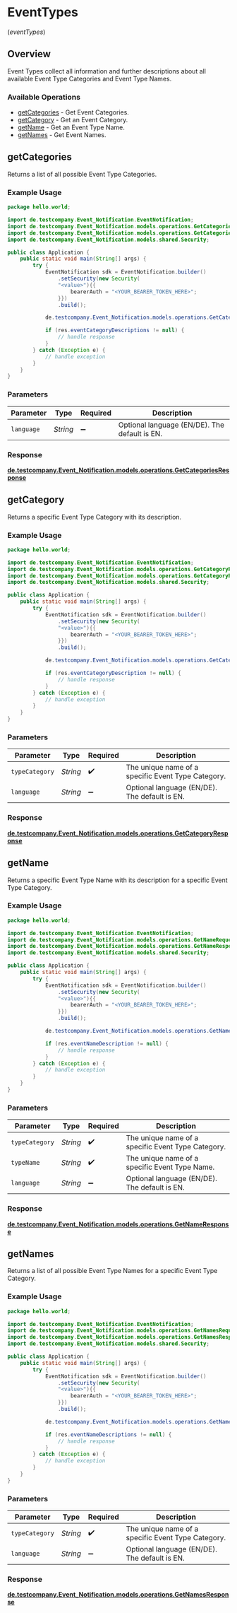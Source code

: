# EventTypes
(*eventTypes*)

## Overview

Event Types collect all information and further descriptions about all available Event Type Categories and Event Type Names.

### Available Operations

* [getCategories](#getcategories) - Get Event Categories.
* [getCategory](#getcategory) - Get an Event Category.
* [getName](#getname) - Get an Event Type Name.
* [getNames](#getnames) - Get Event Names.

## getCategories

Returns a list of all possible Event Type Categories.

### Example Usage

```java
package hello.world;

import de.testcompany.Event_Notification.EventNotification;
import de.testcompany.Event_Notification.models.operations.GetCategoriesRequest;
import de.testcompany.Event_Notification.models.operations.GetCategoriesResponse;
import de.testcompany.Event_Notification.models.shared.Security;

public class Application {
    public static void main(String[] args) {
        try {
            EventNotification sdk = EventNotification.builder()
                .setSecurity(new Security(
                "<value>"){{
                    bearerAuth = "<YOUR_BEARER_TOKEN_HERE>";
                }})
                .build();

            de.testcompany.Event_Notification.models.operations.GetCategoriesResponse res = sdk.eventTypes.getCategories("<value>");

            if (res.eventCategoryDescriptions != null) {
                // handle response
            }
        } catch (Exception e) {
            // handle exception
        }
    }
}
```

### Parameters

| Parameter                                     | Type                                          | Required                                      | Description                                   |
| --------------------------------------------- | --------------------------------------------- | --------------------------------------------- | --------------------------------------------- |
| `language`                                    | *String*                                      | :heavy_minus_sign:                            | Optional language (EN/DE). The default is EN. |


### Response

**[de.testcompany.Event_Notification.models.operations.GetCategoriesResponse](../../models/operations/GetCategoriesResponse.md)**


## getCategory

Returns a specific Event Type Category with its description.

### Example Usage

```java
package hello.world;

import de.testcompany.Event_Notification.EventNotification;
import de.testcompany.Event_Notification.models.operations.GetCategoryRequest;
import de.testcompany.Event_Notification.models.operations.GetCategoryResponse;
import de.testcompany.Event_Notification.models.shared.Security;

public class Application {
    public static void main(String[] args) {
        try {
            EventNotification sdk = EventNotification.builder()
                .setSecurity(new Security(
                "<value>"){{
                    bearerAuth = "<YOUR_BEARER_TOKEN_HERE>";
                }})
                .build();

            de.testcompany.Event_Notification.models.operations.GetCategoryResponse res = sdk.eventTypes.getCategory("<value>", "<value>");

            if (res.eventCategoryDescription != null) {
                // handle response
            }
        } catch (Exception e) {
            // handle exception
        }
    }
}
```

### Parameters

| Parameter                                          | Type                                               | Required                                           | Description                                        |
| -------------------------------------------------- | -------------------------------------------------- | -------------------------------------------------- | -------------------------------------------------- |
| `typeCategory`                                     | *String*                                           | :heavy_check_mark:                                 | The unique name of a specific Event Type Category. |
| `language`                                         | *String*                                           | :heavy_minus_sign:                                 | Optional language (EN/DE). The default is EN.      |


### Response

**[de.testcompany.Event_Notification.models.operations.GetCategoryResponse](../../models/operations/GetCategoryResponse.md)**


## getName

Returns a specific Event Type Name with its description for a specific Event Type Category.

### Example Usage

```java
package hello.world;

import de.testcompany.Event_Notification.EventNotification;
import de.testcompany.Event_Notification.models.operations.GetNameRequest;
import de.testcompany.Event_Notification.models.operations.GetNameResponse;
import de.testcompany.Event_Notification.models.shared.Security;

public class Application {
    public static void main(String[] args) {
        try {
            EventNotification sdk = EventNotification.builder()
                .setSecurity(new Security(
                "<value>"){{
                    bearerAuth = "<YOUR_BEARER_TOKEN_HERE>";
                }})
                .build();

            de.testcompany.Event_Notification.models.operations.GetNameResponse res = sdk.eventTypes.getName("<value>", "<value>", "<value>");

            if (res.eventNameDescription != null) {
                // handle response
            }
        } catch (Exception e) {
            // handle exception
        }
    }
}
```

### Parameters

| Parameter                                          | Type                                               | Required                                           | Description                                        |
| -------------------------------------------------- | -------------------------------------------------- | -------------------------------------------------- | -------------------------------------------------- |
| `typeCategory`                                     | *String*                                           | :heavy_check_mark:                                 | The unique name of a specific Event Type Category. |
| `typeName`                                         | *String*                                           | :heavy_check_mark:                                 | The unique name of a specific Event Type Name.     |
| `language`                                         | *String*                                           | :heavy_minus_sign:                                 | Optional language (EN/DE). The default is EN.      |


### Response

**[de.testcompany.Event_Notification.models.operations.GetNameResponse](../../models/operations/GetNameResponse.md)**


## getNames

Returns a list of all possible Event Type Names for a specific Event Type Category.

### Example Usage

```java
package hello.world;

import de.testcompany.Event_Notification.EventNotification;
import de.testcompany.Event_Notification.models.operations.GetNamesRequest;
import de.testcompany.Event_Notification.models.operations.GetNamesResponse;
import de.testcompany.Event_Notification.models.shared.Security;

public class Application {
    public static void main(String[] args) {
        try {
            EventNotification sdk = EventNotification.builder()
                .setSecurity(new Security(
                "<value>"){{
                    bearerAuth = "<YOUR_BEARER_TOKEN_HERE>";
                }})
                .build();

            de.testcompany.Event_Notification.models.operations.GetNamesResponse res = sdk.eventTypes.getNames("<value>", "<value>");

            if (res.eventNameDescriptions != null) {
                // handle response
            }
        } catch (Exception e) {
            // handle exception
        }
    }
}
```

### Parameters

| Parameter                                          | Type                                               | Required                                           | Description                                        |
| -------------------------------------------------- | -------------------------------------------------- | -------------------------------------------------- | -------------------------------------------------- |
| `typeCategory`                                     | *String*                                           | :heavy_check_mark:                                 | The unique name of a specific Event Type Category. |
| `language`                                         | *String*                                           | :heavy_minus_sign:                                 | Optional language (EN/DE). The default is EN.      |


### Response

**[de.testcompany.Event_Notification.models.operations.GetNamesResponse](../../models/operations/GetNamesResponse.md)**

